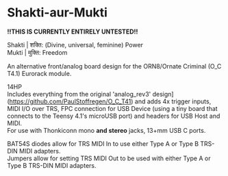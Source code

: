 # Shakti-aur-Mukti

**!!THIS IS CURRENTLY ENTIRELY UNTESTED!!**

Shakti | शक्ति: (Divine, universal, feminine) Power<br>
Mukti | मुक्ति: Freedom

An alternative front/analog board design for the ORN8/Ornate Criminal (O_C T4.1) Eurorack module.

14HP<br>
Includes everything from the original 'analog_rev3' design](https://github.com/PaulStoffregen/O_C_T41) and adds 4x trigger inputs, MIDI I/O over TRS, FPC connection for USB Device (using a tiny board that connects to the Teensy 4.1's microUSB port) and headers for USB Host and MIDI.<br>
For use with Thonkiconn mono **and stereo** jacks, 13+mm USB C ports.

BAT54S diodes allow for TRS MIDI In to use either Type A or Type B TRS-DIN MIDI adapters.<br>
Jumpers allow for setting TRS MIDI Out to be used with either Type A or Type B TRS-DIN MIDI adapters.
